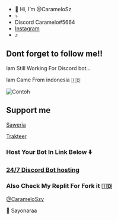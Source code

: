 - 👋 Hi, I’m @CarameloSz
- ⤵️
- Discord Caramelo#5664
- [Instagram](https://www.instagram.com/itssasaaa129/)
- ⤴️
## Dont forget to follow me!!

Iam Still Working For Discord bot...

Iam Came From indonesia 🇮🇩


![Contoh](https://camo.githubusercontent.com/c3deb568d9a6b3be1ffcb4beb94fa157510f6dd5af75543844e0b3da64212f95/68747470733a2f2f63646e2e646973636f72646170702e636f6d2f6174746163686d656e74732f3438323736303634393233363032313234382f3639343733383439393435303034343431362f4555646b4f6241555941416f6430762e6a7067)


## Support me
[Saweria](saweria.co/MorenT)

[Trakteer](https://trakteer.id/rentSquad)

### Host Your Bot In Link Below ⬇️
### [24/7 Discord Bot hosting](https://szyhostinger.haseull.repl.co/)


### Also Check My Replit For Fork it 🇮🇩
[@CarameloSzy](https://repl.it/@Carameloszy)

👋 Sayonaraa
